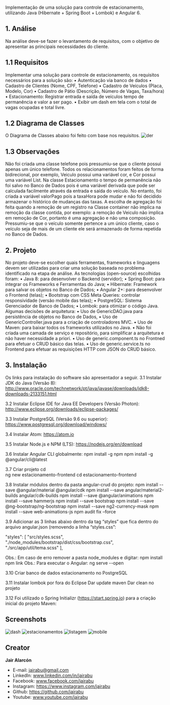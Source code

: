 Implementação de uma solução para controle de estacionamento, utilizando Java (Hibernate + Spring Boot + Lombok) e Angular 6.

## 1. Análise

Na análise deve-se fazer o levantamento de requisitos, com o objetivo de apresentar as principais necessidades do cliente.

## 1.1 Requisitos

Implementar uma solução para controle de estacionamento, os requisitos necessários para a solução são:
• Autenticação via banco de dados
• Cadastro de Clientes (Nome, CPF, Telefone)
• Cadastro de Veículos (Placa, Modelo, Cor)
• Cadastro de Pátio (Descrição, Número de Vagas, Taxa/hora)
• Estacionamento: Registrar entrada e saída de veículos tempo de permanência e valor a ser pago. 
• Exibir um dash em tela com o total de vagas ocupadas e total livre.

## 1.2 Diagrama de Classes

O Diagrama de Classes abaixo foi feito com base nos requisitos.
![der](https://user-images.githubusercontent.com/20683723/43300358-300a3dfa-9135-11e8-99db-d527b5666c35.png)

## 1.3 Observações

Não foi criada uma classe telefone pois pressumiu-se que o cliente possui apenas um único telefone.
Todos os relacionamentos foram feitos de forma bidirecional, por exemplo, Veiculo possui uma variável cor, e Cor possui uma variável List<Veiculo>.
Na classe Estacionamento o tempo de permanência não foi salvo no Banco de Dados pois é uma variável derivada que pode ser calculada facilmente através da entrada e saída do veículo. No entanto, foi criada a variável valorPago pois a taxaHora pode mudar e não foi decidido armazenar o histórico de mudanças das taxas.
A escolha de agregação foi feita quando a remoção de um registro na Classe container não implica na remoção da classe contida, por exemplo: a remoção de Veiculo não implica em remoção de Cor, portanto é uma agregação e não uma composição.
Pressumiu-se que o veículo somente pertence a um único cliente, caso o veículo seja de mais de um cliente ele será armazenado de forma repetida no Banco de Dados.

## 2. Projeto

No projeto deve-se escolher quais ferramentas, frameworks e linguagens devem ser utilizadas para criar uma solução baseada no problema identificado na etapa de análise. As tecnologias (open-source) escolhidas foram: 
• Java 8: para desenvolver o Backend (servidor);
• Spring Boot: para integrar os Frameworks e Ferramentas do Java;
• Hibernate: Framework para salvar os objetos no Banco de Dados;
• Angular 2+: para desenvolver o Frontend (telas);
• Bootstrap com CSS Meta Queries: controlar responsividade (versão mobile das telas);
• PostgreSQL: Sistema Gerenciador de Banco de Dados;
• Lombok: para otimizar o código Java.
	Algumas decisões de arquitetura:
• Uso de GenericDAO.java para persistência de objetos no Banco de Dados,
• Uso de GenericController.java para a criação de controladores MVC.
• Uso de Maven: para baixar todos os frameworks utilizados no Java.
• Não foi criada uma camada de serviço e repositório, para simplificar a arquitetura e não haver necessidade a priori.
• Uso de generic.component.ts no Frontned para efetuar o CRUD básico das telas.
• Uso de generic.service.ts no Frontend para efetuar as requisições HTTP com JSON do CRUD básico.

## 3. Instalação
Os links para instalação do software são apresentador a seguir.
3.1 Instalar JDK do Java (Versão 8):
http://www.oracle.com/technetwork/pt/java/javase/downloads/jdk8-downloads-2133151.html

3.2 Instalar Eclipse IDE for Java EE Developers (Versão Photon):
http://www.eclipse.org/downloads/eclipse-packages/

3.3 Instalar PostgreSQL (Versão 9.6 ou superior):
https://www.postgresql.org/download/windows/

3.4 Instalar Atom:
https://atom.io

3.5 Instalar Node.js e NPM (LTS):
https://nodejs.org/en/download

3.6 Instalar Angular CLI globalmente:
npm install -g npm
npm install -g @angular/cli@latest

3.7 Criar projeto
cd \
ng new estacionamento-frontend
cd estacionamento-frontend

3.8 Instalar módulos dentro da pasta angular-crud do projeto:
npm install --save @angular/material @angular/cdk
npm install --save angular/material2-builds angular/cdk-builds
npm install --save @angular/animations
npm install --save hammerjs
npm install --save bootstrap
npm install --save @ng-bootstrap/ng-bootstrap
npm install --save ng2-currency-mask
npm install --save web-animations-js
npm audit fix –force

3.9 Adicionar as 3 linhas abaixo dentro da tag “styles” que fica dentro do arquivo angular.json (removendo a linha “styles.css”:

"styles": [
              "src/styles.scss",
              "./node_modules/bootstrap/dist/css/bootstrap.css",
              "./src/app/util/tema.scss"
            ],

Obs.: Em caso de erro remover a pasta node_modules e digitar:
npm install
npm link
Obs.: Para executar o Angular:
ng serve --open

3.10 Criar banco de dados estacionamento no PostgreSQL

3.11 Instalar lombok por fora do Eclipse
Dar update maven
Dar clean no projeto

3.12 Foi utilizado o Spring Initializr (https://start.spring.io) para a criação inicial do projeto Maven:

## Screenshots
![dash](https://user-images.githubusercontent.com/20683723/43300391-5a0b054e-9135-11e8-9448-8fb3d322d96a.png)
![estacionamentos](https://user-images.githubusercontent.com/20683723/43300392-5ca17838-9135-11e8-82d5-aeda144084ac.png)
![listagem](https://user-images.githubusercontent.com/20683723/43300395-5ead45a8-9135-11e8-809e-0d9eb6a8acff.png)
![mobile](https://user-images.githubusercontent.com/20683723/43300396-60b17f90-9135-11e8-87c8-65ffd9d705e7.png)

## Creator

**Jair Alarcón**

- E-mail: jairabu@gmail.com
- LinkedIn: www.linkedin.com/in/jairabu
- Facebook: www.facebook.com/jairabu
- Instagram: https://www.instagram.com/jairabu
- Github: https://github.com/jairabu
- Youtube: www.youtube.com/jairabu
